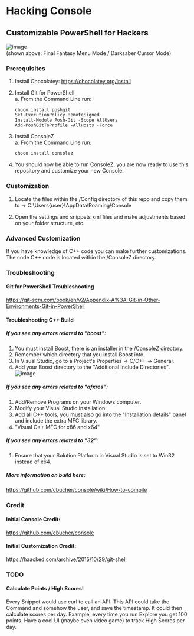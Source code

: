 # Hacking Console

## Customizable PowerShell for Hackers

![image](https://user-images.githubusercontent.com/6255224/163909334-c0772e71-aa74-4c23-9296-fce15ab76bc1.png)<br />
(shown above: Final Fantasy Menu Mode / Darksaber Cursor Mode)

### Prerequisites

1. Install Chocolatey: https://chocolatey.org/install

2. Install Git for PowerShell<br />
  a. From the Command Line run:

       choco install poshgit
       Set-ExecutionPolicy RemoteSigned
       Install-Module Posh-Git -Scope AllUsers
       Add-PoshGitToProfile -AllHosts -Force
      
3. Install ConsoleZ<br />
  a. From the Command Line run:

       choco install consolez
       
4. You should now be able to run ConsoleZ, you are now ready to use this repository and customize your new Console.

### Customization

1. Locate the files within the /Config directory of this repo and copy them to -> C:\Users\{user}\AppData\Roaming\Console

2. Open the settings and snippets xml files and make adjustments based on your folder structure, etc.

### Advanced Customization

If you have knowledge of C++ code you can make further customizations.
The code C++ code is located within the /ConsoleZ directory.

### Troubleshooting

#### Git for PowerShell Troubleshooting
https://git-scm.com/book/en/v2/Appendix-A%3A-Git-in-Other-Environments-Git-in-PowerShell

#### Troubleshooting C++ Build

##### If you see any errors related to "boost":
1. You must install Boost, there is an installer in the /ConsoleZ directory.
2. Remember which directory that you install Boost into.
3. In Visual Studio, go to a Project's Properties -> C/C++ -> General.
4. Add your Boost directory to the "Additional Include Directories".
![image](https://user-images.githubusercontent.com/6255224/164079326-fec9f1d6-19f6-4ec5-908e-aea622ec0ff4.png)


##### If you see any errors related to "afxres":
1. Add/Remove Programs on your Windows computer.
2. Modify your Visual Studio installation.
3. Add all C++ tools, you must also go into the "Installation details" panel and include the extra MFC library.
4. "Visual C++ MFC for x86 and x64"

##### If you see any errors related to "32":
1. Ensure that your Solution Platform in Visual Studio is set to Win32 instead of x64.

##### More information on build here:
https://github.com/cbucher/console/wiki/How-to-compile

### Credit
#### Initial Console Credit:
https://github.com/cbucher/console

#### Initial Customization Credit:
https://haacked.com/archive/2015/10/29/git-shell

### TODO
#### Calculate Points / High Scores!

Every Snippet would use curl to call an API.
This API could take the Command and somehow the user, and save the timestamp.
It could then calculate scores per day.
Example, every time you run Explore you get 100 points.
Have a cool UI (maybe even video game) to track High Scores per day.
